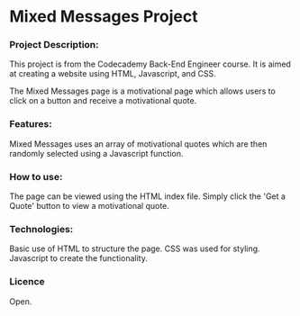 
# Mixed Messages Project

### Project Description:

This project is from the Codecademy Back-End Engineer course. It is aimed at creating a website using HTML, Javascript, and CSS. 

The Mixed Messages page is a motivational page which allows users to click on a button and receive a motivational quote.

### Features:

Mixed Messages uses an array of motivational quotes which are then randomly selected using a Javascript function. 

### How to use:

The page can be viewed using the HTML index file. Simply click the 'Get a Quote' button to view a motivational quote.

### Technologies:

Basic use of HTML to structure the page. CSS was used for styling. Javascript to create the functionality.

### Licence

Open.